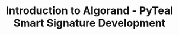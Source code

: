 ---
title: "Introduction to Algorand - PyTeal Smart Signature Development"
description: "This tutorial will go through on how to develop Algorand smart signatures with PyTeal, which is a higher-level language to write Algorand smart signatures and contracts, removing the complexity of writing in an assembly-like language in order to program on Algorand. This tutorial starts with guiding you set up a PyTeal development environment and 4 different examples of using Smart Signatures."
type: "tutorial"
category: "DappRadar,Algorand Components,Smart Contract"
difficulty: "Intermediate"
summary: "Develop Algorand smart signatures with PyTeal"
file_path: ""
image: "https://assets-global.website-files.com/5e39e095596498a8b9624af1/5ffca6e3e0d8ad9231cc2af6_Portfolio-course---final.png"
link: "Introduction to Algorand: PyTeal Smart Signature Development (dappradar.com)"
status: "open"
---